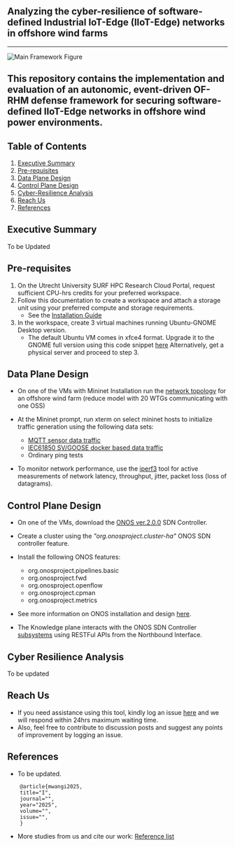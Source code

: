 ## Analyzing the cyber-resilience of software-defined Industrial IoT-Edge (IIoT-Edge) networks in offshore wind farms


---
![Main Framework Figure](https://github.com/PinaPhD/Cyber-Resilience-of-Autonomic-Software-Defined-IIoT-Edge-Networks/blob/main/Main_Figure.png?raw=true)

This repository contains the implementation and evaluation of an autonomic, event-driven OF-RHM defense framework for securing software-defined IIoT-Edge networks in offshore wind power environments.
---



## Table of Contents

1. [Executive Summary](#summary)
2. [Pre-requisites](#requirements)
3. [Data Plane Design](#data-plane-design)
4. [Control Plane Design](#control-plane-design)
5. [Cyber-Resilience Analysis](#cyber-resilience-analysis)
6. [Reach Us](#reach-us)
7. [References](#references)


## Executive Summary

To be Updated


## Pre-requisites

1. On the Utrecht University SURF HPC Research Cloud Portal, request sufficient CPU-hrs credits for your preferred workspace.
2. Follow this documentation to create a workspace and attach a storage unit using your preferred compute and storage requirements.
	- See the [Installation Guide](https://utrechtuniversity.github.io/vre-docs/docs/first-steps.html)
3. In the workspace, create 3 virtual machines running Ubuntu-GNOME Desktop version. 
	- The default Ubuntu VM comes in xfce4 format. Upgrade it to the GNOME full version using this code snippet [here]()
Alternatively, get a physical server and proceed to step 3.


## Data Plane Design

- On one of the VMs with Mininet Installation run the [network topology](https://github.com/PinaPhD/A-threshold-triggered-DQN-self-healing-framework/blob/main/DataPlane/topology.py) for an offshore wind farm (reduce model with 20 WTGs communicating with one OSS)
- At the Mininet prompt, run xterm on select mininet hosts to initialize traffic generation using the following data sets:
    - [MQTT sensor data traffic](https://github.com/PinaPhD/A-threshold-triggered-DQN-self-healing-framework/tree/main/DataPlane/IIoT_ECP_Socket)
    - [IEC61850 SV/GOOSE docker based data traffic](https://github.com/mz-automation/libiec61850)
    - Ordinary ping tests

- To monitor network performance, use the [iperf3](https://iperf.fr/) tool for active measurements of network latency, throughput, jitter, packet loss (loss of datagrams).



## Control Plane Design

- On one of the VMs, download the [ONOS ver.2.0.0](https://repo1.maven.org/maven2/org/onosproject/onos-releases/2.0.0/onos-2.0.0.tar.gz) SDN Controller.
- Create a cluster using the _"org.onosproject.cluster-ha"_ ONOS SDN controller feature.
- Install the following ONOS features:
    - org.onosproject.pipelines.basic
    - org.onosproject.fwd
    - org.onosproject.openflow
    - org.onosproject.cpman
    - org.onosproject.metrics

- See more information on ONOS installation and design [here](https://wiki.onosproject.org/display/ONOS/ONOS).
- The Knowledge plane interacts with the ONOS SDN Controller [subsystems](https://github.com/PinaPhD/A-threshold-triggered-DQN-self-healing-framework/tree/main/Images/onos-subsystems.png) using RESTFul APIs from the Northbound Interface.


## Cyber Resilience Analysis
To be updated

## Reach Us

- If you need assistance using this tool, kindly log an issue [here](https://github.com/PinaPhD/A-threshold-triggered-DQN-self-healing-framework/issues) and we will respond within 24hrs maximum waiting time.
- Also, feel free to contribute to discussion posts and suggest any points of improvement by logging an issue.


## References

- To be updated.

```{bibliography}
    @article{mwangi2025,
    title="I",
    journal="",
    year="2025",
    volume="",
    issue="",
    }
```

- More studies from us and cite our work: [Reference list](https://github.com/PinaPhD/A-threshold-triggered-DQN-self-healing-framework/blob/main/References.md)
